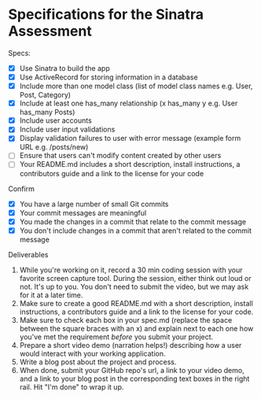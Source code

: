 # Specifications for the Sinatra Assessment

Specs:
- [x] Use Sinatra to build the app
- [x] Use ActiveRecord for storing information in a database
- [x] Include more than one model class (list of model class names e.g. User, Post, Category)
- [x] Include at least one has_many relationship (x has_many y e.g. User has_many Posts)
- [x] Include user accounts
- [x] Include user input validations
- [x] Display validation failures to user with error message (example form URL e.g. /posts/new)
- [ ] Ensure that users can't modify content created by other users
- [ ] Your README.md includes a short description, install instructions, a contributors guide and a link to the license for your code

Confirm
- [x] You have a large number of small Git commits
- [x] Your commit messages are meaningful
- [x] You made the changes in a commit that relate to the commit message
- [x] You don't include changes in a commit that aren't related to the commit message

Deliverables

1. While you're working on it, record a 30 min coding session with your favorite screen capture tool. During the session, either think out loud or not. It's up to you. You don't need to submit the video, but we may ask for it at a later time.
2. Make sure to create a good README.md with a short description, install instructions, a contributors guide and a link to the license for your code.
3. Make sure to check each box in your spec.md (replace the space between the square braces with an x) and explain next to each one how you've met the requirement *before* you submit your project.
4. Prepare a short video demo (narration helps!) describing how a user would interact with your working application.
5. Write a blog post about the project and process.
6. When done, submit your GitHub repo's url, a link to your video demo, and a link to your blog post in the corresponding text boxes in the right rail. Hit "I'm done" to wrap it up.
